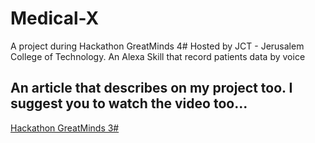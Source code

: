 # Medical-X
A project during Hackathon GreatMinds 4# Hosted by JCT - Jerusalem College of Technology. An Alexa Skill that record patients data by voice
## An article that describes on my project too. I suggest you to watch the video too...
[Hackathon GreatMinds 3#](https://www.inn.co.il/news/422367)
